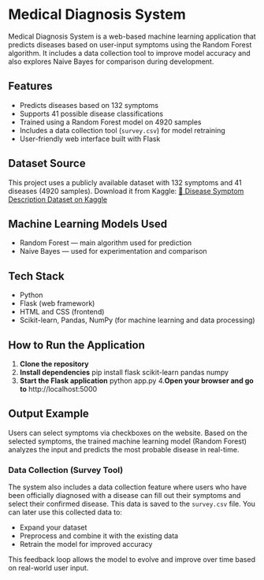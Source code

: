 # Medical Diagnosis System

Medical Diagnosis System is a web-based machine learning application that predicts diseases based on user-input symptoms using the Random Forest algorithm. It includes a data collection tool to improve model accuracy and also explores Naive Bayes for comparison during development.

## Features

- Predicts diseases based on 132 symptoms
- Supports 41 possible disease classifications
- Trained using a Random Forest model on 4920 samples
- Includes a data collection tool (`survey.csv`) for model retraining
- User-friendly web interface built with Flask
  
## Dataset Source
This project uses a publicly available dataset with 132 symptoms and 41 diseases (4920 samples).
Download it from Kaggle:
[🔗 Disease Symptom Description Dataset on Kaggle](https://www.kaggle.com/datasets/itachi9604/disease-symptom-description-dataset?select=dataset.csv)

## Machine Learning Models Used

- Random Forest — main algorithm used for prediction
- Naive Bayes — used for experimentation and comparison

## Tech Stack

- Python
- Flask (web framework)
- HTML and CSS (frontend)
- Scikit-learn, Pandas, NumPy (for machine learning and data processing)

## How to Run the Application

1. **Clone the repository**
2. **Install dependencies**
   pip install flask scikit-learn pandas numpy
3. **Start the Flask application**
   python app.py
4.**Open your browser and go to**
   http://localhost:5000
   
## Output Example

Users can select symptoms via checkboxes on the website. Based on the selected symptoms, the trained machine learning model (Random Forest) analyzes the input and predicts the most probable disease in real-time.

### Data Collection (Survey Tool)

The system also includes a data collection feature where users who have been officially diagnosed with a disease can fill out their symptoms and select their confirmed disease. This data is saved to the `survey.csv` file.
You can later use this collected data to:
- Expand your dataset
- Preprocess and combine it with the existing data
- Retrain the model for improved accuracy

This feedback loop allows the model to evolve and improve over time based on real-world user input.
